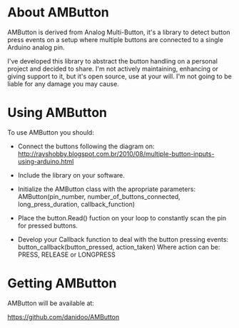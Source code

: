 About AMButton
==============

AMButton is derived from Analog Multi-Button, it's a library to detect
button press events on a setup where multiple buttons are connected
to a single Arduino analog pin.

I've developed this library to abstract the button handling on a 
personal project and decided to share. I'm not actively maintaining, 
enhancing or giving support to it, but it's open source, use at your
will. I'm not going to be liable for any damage you may cause.

Using AMButton
==============

To use AMButton you should:

* Connect the buttons following the diagram on:
   http://rayshobby.blogspot.com.br/2010/08/multiple-button-inputs-using-arduino.html

* Include the library on your software.

* Initialize the AMButton class with the apropriate parameters:
  AMButton(pin_number, number_of_buttons_connected, long_press_duration, callback_function)

* Place the button.Read() fuction on your loop to constantly scan the pin for pressed buttons.

* Develop your Callback function to deal with the button pressing events:
  button_callback(button_pressed, action_taken)
  Where action can be: PRESS, RELEASE or LONGPRESS

Getting AMButton
================

AMButton will be available at:

   https://github.com/danidoo/AMButton

